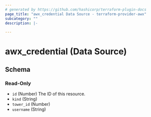 ```yaml
---
# generated by https://github.com/hashicorp/terraform-plugin-docs
page_title: "awx_credential Data Source - terraform-provider-awx"
subcategory: ""
description: |-
  
---
```


# awx_credential (Data Source)





<!-- schema generated by tfplugindocs -->
## Schema

### Read-Only

- `id` (Number) The ID of this resource.
- `kind` (String)
- `tower_id` (Number)
- `username` (String)
